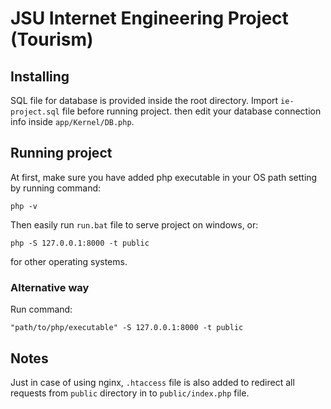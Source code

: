 # JSU Internet Engineering Project (Tourism)
## Installing
SQL file for database is provided inside the root directory. Import `ie-project.sql` file before running project.
then edit your database connection info inside `app/Kernel/DB.php`.

## Running project
At first, make sure you have added php executable in your OS path setting by running command:
```shell
php -v
```
Then easily run `run.bat` file to serve project on windows, or:
```shell
php -S 127.0.0.1:8000 -t public
```
for other operating systems.
### Alternative way
Run command:
```shell
"path/to/php/executable" -S 127.0.0.1:8000 -t public
```

## Notes
Just in case of using nginx, `.htaccess` file is also added to redirect all requests from `public` directory in to `public/index.php` file.
